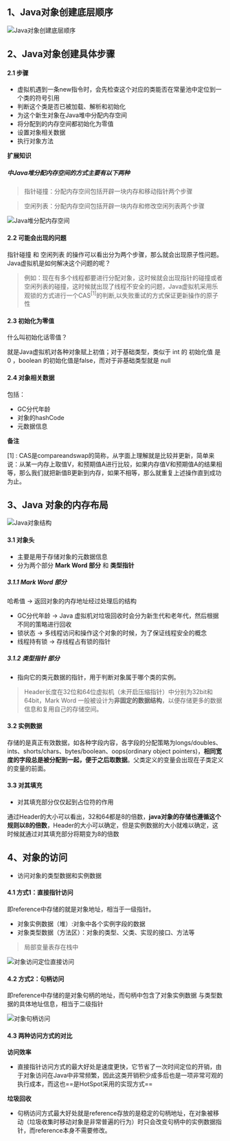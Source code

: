 ## 1、Java对象创建底层顺序

![Java对象创建底层顺序]()

## 2、Java对象创建具体步骤

#### 2.1 步骤

- 虚拟机遇到一条new指令时，会先检查这个对应的类能否在常量池中定位到一个类的符号引用
- 判断这个类是否已被加载、解析和初始化
- 为这个新生对象在Java堆中分配内存空间
- 将分配到的内存空间都初始化为零值
- 设置对象相关数据
- 执行对象<init>方法

**扩展知识**
##### 中Java堆分配内存空间的方式主要有以下两种

> 指针碰撞：分配内存空间包括开辟一块内存和移动指针两个步骤

> 空闲列表：分配内存空间包括开辟一块内存和修改空闲列表两个步骤

![Java堆分配内存空间]()

#### 2.2 可能会出现的问题

指针碰撞 和 空闲列表 的操作可以看出分为两个步骤，那么就会出现原子性问题。Java虚拟机是如何解决这个问题的呢？
> 例如：现在有多个线程都要进行分配对象，这时候就会出现指针的碰撞或者空闲列表的碰撞，这时候就出现了线程不安全的问题，Java虚拟机采用乐观锁的方式进行一个CAS<sup>[1]</sup>的判断,以失败重试的方式保证更新操作的原子性

#### 2.3 初始化为零值

什么叫初始化话零值？

就是Java虚拟机对各种对象赋上初值；对于基础类型，类似于 int 的 初始化值 是0 ，boolean 的初始化值是false，而对于非基础类型就是 null

#### 2.4 对象相关数据

包括：
- GC分代年龄
- 对象的hashCode
- 元数据信息

**备注**

[1] : CAS是compareandswap的简称，从字面上理解就是比较并更新，简单来说：从某一内存上取值V，和预期值A进行比较，如果内存值V和预期值A的结果相等，那么我们就把新值B更新到内存，如果不相等，那么就重复上述操作直到成功为止。

## 3、Java 对象的内存布局

![Java对象结构]()

#### 3.1 对象头
- 主要是用于存储对象的元数据信息
- 分为两个部分 **Mark Word 部分** 和 **类型指针**

##### 3.1.1 Mark Word 部分

 哈希值 -> 返回对象的内存地址经过处理后的结构

- GC分代年龄 -> Java 虚拟机对垃圾回收时会分为新生代和老年代，然后根据不同的策略进行回收
- 锁状态 -> 多线程访问和操作这个对象的时候，为了保证线程安全的概念
- 线程持有锁 -> 存线程占有锁的指针

##### 3.1.2 类型指针 部分

- 指向它的类元数据的指针，用于判断对象属于哪个类的实例。

>Header长度在32位和64位虚拟机（未开启压缩指针）中分别为32bit和64bit，Mark Word 一般被设计为**非固定的数据结构**，以便存储更多的数据信息和复用自己的存储空间。

#### 3.2 实例数据

存储的是真正有效数据，如各种字段内容，各字段的分配策略为longs/doubles、ints、shorts/chars、bytes/boolean、oops(ordinary object   pointers)，**相同宽度的字段总是被分配到一起，便于之后取数据**。父类定义的变量会出现在子类定义的变量的前面。

#### 3.3 对其填充
- 对其填充部分仅仅起到占位符的作用

通过Header的大小可以看出，32和64都是8的倍数，**java对象的存储也遵循这个规则以8的倍数**，Header的大小可以确定，但是实例数据的大小就难以确定，这时候就通过对其填充部分将期变为8的倍数

## 4、对象的访问
- 访问对象的类型数据和实例数据

#### 4.1 方式1：直接指针访问
即reference中存储的就是对象地址，相当于⼀级指针。
- 对象实例数据（堆）:对象中各个实例字段的数据
- 对象类型数据（方法区）：对象的类型、父类、实现的接口、方法等
> 局部变量表存在栈中

![对象访问定位直接访问]()

#### 4.2 方式2：句柄访问
即reference中存储的是对象句柄的地址，⽽句柄中包含了对象实例数据
与类型数据的具体地址信息，相当于⼆级指针

![对象句柄访问]()

#### 4.3 两种访问方式的对比

**访问效率**
- 直接指针访问方式的最大好处是速度更快，它节省了一次时间定位的开销，由于对象访问在Java中非常频繁，因此这类开销积少成多后也是一项非常可观的执行成本，而这也==是HotSpot采用的实现方式==

**垃圾回收**
- 句柄访问方式最大好处就是reference存放的是稳定的句柄地址，在对象被移动（垃圾收集时移动对象是非常普遍的行为）时只会改变句柄中的实例数据指针，而reference本身不需要修改。